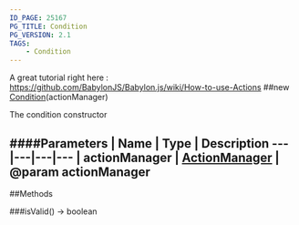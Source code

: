 ```yaml
---
ID_PAGE: 25167
PG_TITLE: Condition
PG_VERSION: 2.1
TAGS:
    - Condition
---
```


A great tutorial right here : https://github.com/BabylonJS/Babylon.js/wiki/How-to-use-Actions
##new [Condition](/classes/Condition)(actionManager)




The condition constructor












####Parameters
 | Name | Type | Description
---|---|---|---
 | actionManager | [ActionManager](/classes/ActionManager) | @param actionManager
---



##Methods

###isValid() &rarr; boolean

